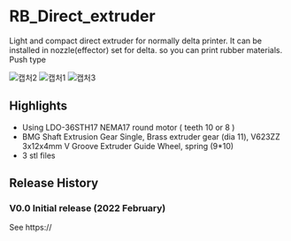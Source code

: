 # RB_Direct_extruder
Light and compact direct extruder for normally delta printer.
It can be installed in nozzle(effector) set for delta. so you can print rubber materials.
Push type

![캡처2](https://user-images.githubusercontent.com/5675424/188382693-97c05e0f-e6df-47c7-bad5-23abc5a0081b.JPG)
![캡처1](https://user-images.githubusercontent.com/5675424/188382194-b881de20-26aa-43bb-abab-d4e8c4c69086.JPG)
![캡처3](https://user-images.githubusercontent.com/5675424/188385127-8480ffd4-e08f-48cb-bcb6-f6b994ebe281.JPG)


## Highlights
- Using LDO-36STH17 NEMA17 round motor ( teeth 10 or 8 )
- BMG Shaft Extrusion Gear Single, Brass extruder gear (dia 11), V623ZZ 3x12x4mm V Groove Extruder Guide Wheel, spring (9*10)
- 3 stl files

## Release History
### V0.0 Initial release (2022 February)
See https://
